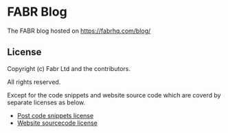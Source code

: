 # FABR Blog

The FABR blog hosted on <https://fabrhq.com/blog/>

## License

Copyright (c) Fabr Ltd and the contributors.

All rights reserved.

Except for the code snippets and website source code which are coverd by separate licenses as below.

- [Post code snippets license](./LICENSE-code-snippets)
- [Website sourcecode license](./LICENSE-website-code)
